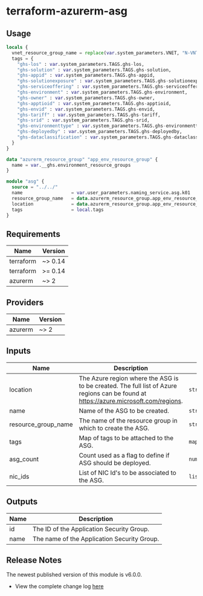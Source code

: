 # terraform-azurerm-asg

## Usage
``` terraform
locals {
  vnet_resource_group_name = replace(var.system_parameters.VNET, "N-VNT", "N-RGP-BASE")
  tags = {
    "ghs-los" : var.system_parameters.TAGS.ghs-los,
    "ghs-solution" : var.system_parameters.TAGS.ghs-solution,
    "ghs-appid" : var.system_parameters.TAGS.ghs-appid,
    "ghs-solutionexposure" : var.system_parameters.TAGS.ghs-solutionexposure,
    "ghs-serviceoffering" : var.system_parameters.TAGS.ghs-serviceoffering,
    "ghs-environment" : var.system_parameters.TAGS.ghs-environment,
    "ghs-owner" : var.system_parameters.TAGS.ghs-owner,
    "ghs-apptioid" : var.system_parameters.TAGS.ghs-apptioid,
    "ghs-envid" : var.system_parameters.TAGS.ghs-envid,
    "ghs-tariff" : var.system_parameters.TAGS.ghs-tariff,
    "ghs-srid" : var.system_parameters.TAGS.ghs-srid,
    "ghs-environmenttype" : var.system_parameters.TAGS.ghs-environmenttype,
    "ghs-deployedby" : var.system_parameters.TAGS.ghs-deployedby,
    "ghs-dataclassification" : var.system_parameters.TAGS.ghs-dataclassification
  }
}

data "azurerm_resource_group" "app_env_resource_group" {
  name = var.__ghs.environment_resource_groups
}

module "asg" {
  source = "../../"
  name                  = var.user_parameters.naming_service.asg.k01
  resource_group_name   = data.azurerm_resource_group.app_env_resource_group.name
  location              = data.azurerm_resource_group.app_env_resource_group.location
  tags                  = local.tags
}

```

## Requirements

| Name | Version |
|------|---------|
| terraform | ~> 0.14 |
| terraform | >= 0.14 |
| azurerm | ~> 2 |

## Providers

| Name | Version |
|------|---------|
| azurerm | ~> 2 |

## Inputs

| Name | Description | Type | Default | Required |
|------|-------------|------|---------|:--------:|
| location | The Azure region where the ASG is to be created. The full list of Azure regions can be found at https://azure.microsoft.com/regions. | `string` | n/a | yes |
| name | Name of the ASG to be created. | `string` | n/a | yes |
| resource\_group\_name | The name of the resource group in which to create the ASG. | `string` | n/a | yes |
| tags | Map of tags to be attached to the ASG. | `map(string)` | n/a | yes |
| asg\_count | Count used as a flag to define if ASG should be deployed. | `number` | `1` | no |
| nic\_ids | List of NIC Id's to be associated to the ASG. | `list(string)` | `null` | no |

## Outputs

| Name | Description |
|------|-------------|
| id | The ID of the Application Security Group. |
| name | The name of the Application Security Group. |

## Release Notes

The newest published version of this module is v6.0.0.

- View the complete change log [here](./changelog.md)
